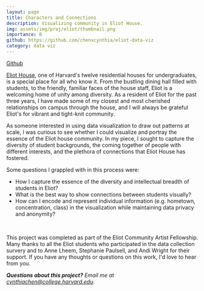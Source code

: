 ```yaml
---
layout: page
title: Characters and Connections
description: Visualizing community in Eliot House.
img: assets/img/proj/eliot/thumbnail.png
importance: 0
github: https://github.com/chenxcynthia/eliot-data-viz
category: data viz
---
```


<div class = "projheader">
    <div class="links"><a href='https://github.com/chenxcynthia/eliot-data-viz' class="btn z-depth-0" role="button"> <i class="fab fa-github gh-icon"></i> Github</a></div>
</div>

[Eliot House](https://eliot.harvard.edu/), one of Harvard's twelve residential houses for undergraduates, is a special place for all who know it. From the bustling dining hall filled with students, to the friendly, familiar faces of the house staff, Eliot is a welcoming home of unity among diversity. As a resident of Eliot for the past three years, I have made some of my closest and most cherished relationships on campus through the house, and I will always be grateful Eliot's for vibrant and tight-knit community.

As someone interested in using data visualization to draw out patterns at scale, I was curious to see whether I could visualize and portray the essence of the Eliot house community. In my piece, I sought to capture the diversity of student backgrounds, the coming together of people with different interests, and the plethora of connections that Eliot House has fostered.

Some questions I grappled with in this process were:

- How I capture the essence of the diversity and intellectual breadth of students in Eliot?
- What is the best way to show connections between students visually?
- How can I encode and represent individual information (e.g. hometown, concentration, class) in the visualization while maintaining data privacy and anonymity?


&#8202;

This project was completed as part of the Eliot Community Artist Fellowship. Many thanks to all the Eliot students who participated in the data collection survery and to Anne Lheem, Stephanie Paulsell, and Andi Wright for their support. If you have any thoughts or questions on this work, I'd love to hear from you.

<i> **Questions about this project?** Email me at cynthiachen@college.harvard.edu.</i>

&#8202;